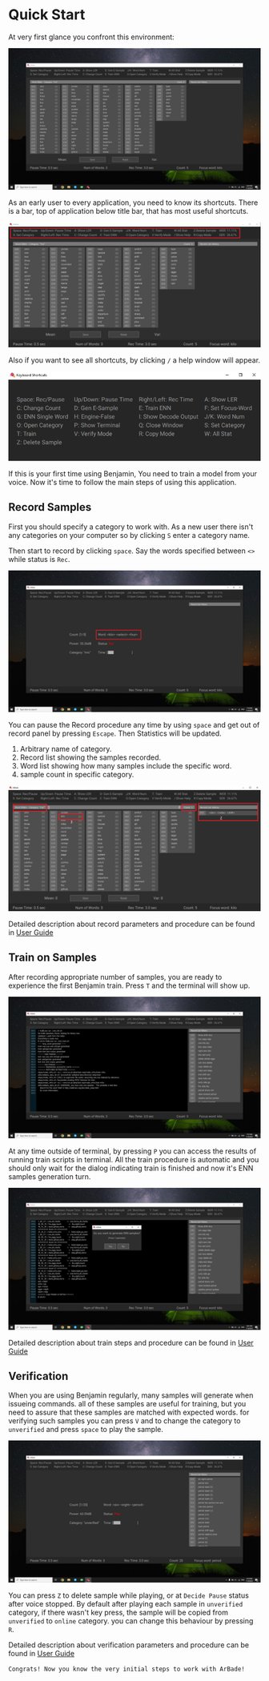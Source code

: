 # Quick Start

At very first glance you confront this environment:

![FirstView](../img/first_view.png)

As an early user to every application, you need to know its shortcuts. There is a bar, top of application below title bar, that has most useful shortcuts.

![TopBar](../img/top_bar.png)

Also if you want to see all shortcuts, by clicking `/` a help window will appear.

![HelpWin](../img/help_win.png)

If this is your first time using Benjamin, You need to train a model from your voice. Now it's time to follow the main steps of using this application.

## Record Samples

First you should specify a category to work with. As a new user there isn't any categories on your computer so by clicking `S` enter a category name.

Then start to record by clicking `space`. Say the words specified between `<>` while status is `Rec`.

![Record](../img/record.png)

You can pause the Record procedure any time by using `space` and get out of record panel by pressing `Escape`. Then Statistics will be updated.

1. Arbitrary name of category.
2. Record list showing the samples recorded.
3. Word list showing how many samples include the specific word.
4. sample count in specific category.

![Stat](../img/stat.png)

Detailed description about record parameters and procedure can be found in [User Guide](ug.md)

## Train on Samples

After recording appropriate number of samples, you are ready to experience the first Benjamin train. Press `T` and the terminal will show up.

![Train](../img/train.png)

At any time outside of terminal, by pressing `P` you can access the results of running train scripts in terminal. All the train procedure is automatic and you should only wait for the dialog indicating train is finished and now it's ENN samples generation turn.

![GenENN](../img/gen_enn.png)

Detailed description about train steps and procedure can be found in [User Guide](ug.md)

## Verification

When you are using Benjamin regularly, many samples will generate when issueing commands. all of these samples are useful for training, but you need to assure that these samples are matched with expected words. for verifying such samples you can press `V` and to change the category to `unverified` and press `space` to play the sample.

![Verify](../img/verify.png)

You can press `Z` to delete sample while playing, or at `Decide Pause` status after voice stopped. By default after playing each sample in `unverified` category, if there wasn't key press, the sample will be copied from `unverified` to `online` category. you can change this behaviour by pressing `R`.

Detailed description about verification parameters and procedure can be found in [User Guide](ug.md)

    Congrats! Now you know the very initial steps to work with ArBade!